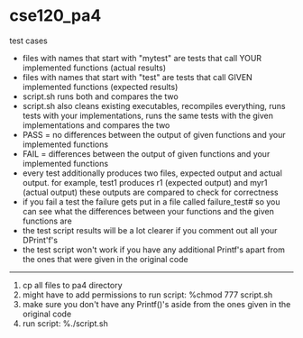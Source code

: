 # cse120_pa4
test cases

- files with names that start with "mytest" are tests that call YOUR implemented functions (actual results)
- files with names that start with "test" are tests that call GIVEN implemented functions (expected results)
- script.sh runs both and compares the two
- script.sh also cleans existing executables, recompiles everything, runs tests with your implementations, runs the same tests with the given implementations and compares the two
- PASS = no differences between the output of given functions and your implemented functions
- FAIL = differences between the output of given functions and your implemented functions
- every test additionally produces two files, expected output and actual output. for example, test1 produces r1 (expected output) and myr1 (actual output) these outputs are compared to check for correctness
- if you fail a test the failure gets put in a file called failure_test# so you can see what the differences between your functions and the given functions are
- the test script results will be a lot clearer if you comment out all your DPrint'f's
- the test script won't work if you have any additional Printf's apart from the ones that were given in the original code



---------------------------------------------------------------------------------------------------------------------------------------


1. cp all files to pa4 directory
2. might have to add permissions to run script:
   %chmod 777 script.sh
3. make sure you don't have any Printf()'s aside from the ones given in the original code
4. run script:
   %./script.sh
